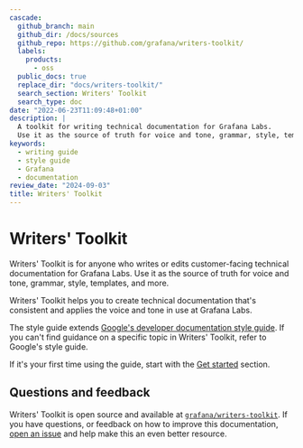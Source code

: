 ```yaml
---
cascade:
  github_branch: main
  github_dir: /docs/sources
  github_repo: https://github.com/grafana/writers-toolkit/
  labels:
    products:
      - oss
  public_docs: true
  replace_dir: "docs/writers-toolkit/"
  search_section: Writers' Toolkit
  search_type: doc
date: "2022-06-23T11:09:48+01:00"
description: |
  A toolkit for writing technical documentation for Grafana Labs.
  Use it as the source of truth for voice and tone, grammar, style, templates, and more.
keywords:
  - writing guide
  - style guide
  - Grafana
  - documentation
review_date: "2024-09-03"
title: Writers' Toolkit
---
```


# Writers' Toolkit

Writers' Toolkit is for anyone who writes or edits customer-facing technical documentation for Grafana Labs.
Use it as the source of truth for voice and tone, grammar, style, templates, and more.

Writers' Toolkit helps you to create technical documentation that's consistent and applies the voice and tone in use at Grafana Labs.

The style guide extends [Google's developer documentation style guide](https://developers.google.com/style).
If you can't find guidance on a specific topic in Writers' Toolkit, refer to Google's style guide.

If it's your first time using the guide, start with the [Get started](https://grafana.com/docs/writers-toolkit/get-started/) section.

## Questions and feedback

Writers' Toolkit is open source and available at [`grafana/writers-toolkit`](https://github.com/grafana/writers-toolkit).
If you have questions, or feedback on how to improve this documentation, [open an issue](https://github.com/grafana/writers-toolkit/issues/new) and help make this an even better resource.
